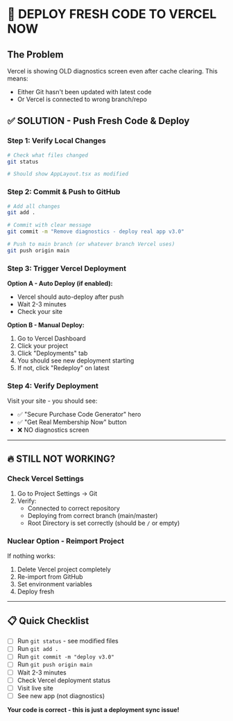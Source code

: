 # 🚨 DEPLOY FRESH CODE TO VERCEL NOW

## The Problem
Vercel is showing OLD diagnostics screen even after cache clearing. This means:
- Either Git hasn't been updated with latest code
- Or Vercel is connected to wrong branch/repo

## ✅ SOLUTION - Push Fresh Code & Deploy

### Step 1: Verify Local Changes
```bash
# Check what files changed
git status

# Should show AppLayout.tsx as modified
```

### Step 2: Commit & Push to GitHub
```bash
# Add all changes
git add .

# Commit with clear message
git commit -m "Remove diagnostics - deploy real app v3.0"

# Push to main branch (or whatever branch Vercel uses)
git push origin main
```

### Step 3: Trigger Vercel Deployment
**Option A - Auto Deploy (if enabled):**
- Vercel should auto-deploy after push
- Wait 2-3 minutes
- Check your site

**Option B - Manual Deploy:**
1. Go to Vercel Dashboard
2. Click your project
3. Click "Deployments" tab
4. You should see new deployment starting
5. If not, click "Redeploy" on latest

### Step 4: Verify Deployment
Visit your site - you should see:
- ✅ "Secure Purchase Code Generator" hero
- ✅ "Get Real Membership Now" button
- ❌ NO diagnostics screen

---

## 🔥 STILL NOT WORKING?

### Check Vercel Settings
1. Go to Project Settings → Git
2. Verify:
   - Connected to correct repository
   - Deploying from correct branch (main/master)
   - Root Directory is set correctly (should be `/` or empty)

### Nuclear Option - Reimport Project
If nothing works:
1. Delete Vercel project completely
2. Re-import from GitHub
3. Set environment variables
4. Deploy fresh

---

## 📋 Quick Checklist
- [ ] Run `git status` - see modified files
- [ ] Run `git add .`
- [ ] Run `git commit -m "deploy v3.0"`
- [ ] Run `git push origin main`
- [ ] Wait 2-3 minutes
- [ ] Check Vercel deployment status
- [ ] Visit live site
- [ ] See new app (not diagnostics)

**Your code is correct - this is just a deployment sync issue!**
